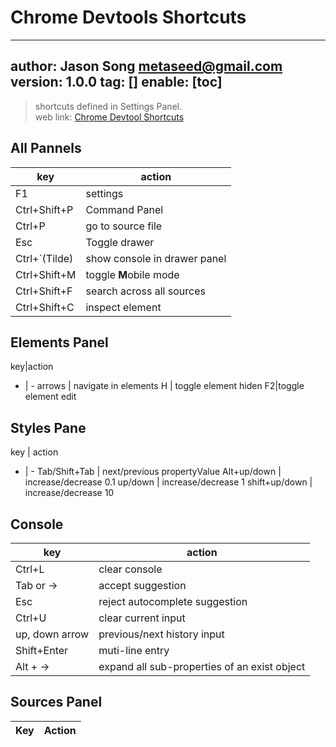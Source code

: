 # Chrome Devtools Shortcuts
---
author: Jason Song <metaseed@gmail.com>
version: 1.0.0
tag: []
enable: [toc]
---

> shortcuts defined in Settings Panel.   
> web link: [Chrome Devtool Shortcuts](https://developers.google.com/web/tools/chrome-devtools/shortcuts)

## All Pannels 
|key|action|
|--|---|
|F1| settings|
|Ctrl+Shift+P|Command Panel
Ctrl+P|go to source file
Esc|Toggle drawer
Ctrl+\`(Tilde)|show console in drawer panel
Ctrl+Shift+M|toggle **M**obile mode
Ctrl+Shift+F|search across all sources
Ctrl+Shift+C| inspect element


## Elements Panel
key|action
- | -
arrows | navigate in elements
H | toggle element hiden
F2|toggle element edit

## Styles Pane
key | action
- | -
Tab/Shift+Tab | next/previous propertyValue
Alt+up/down | increase/decrease 0.1
up/down | increase/decrease 1
shift+up/down | increase/decrease 10

## Console
|key|action|
-|-
Ctrl+L|clear console
Tab or ->|accept suggestion
Esc | reject autocomplete suggestion
Ctrl+U | clear current input
up, down arrow | previous/next history input
Shift+Enter | muti-line entry
Alt + -> | expand all sub-properties of an exist object

## Sources Panel
Key | Action
-|-



